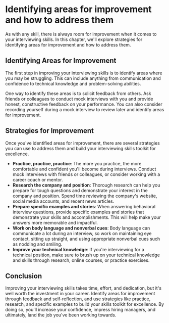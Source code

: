 Identifying areas for improvement and how to address them
===============================================================================================================================

As with any skill, there is always room for improvement when it comes to your interviewing skills. In this chapter, we'll explore strategies for identifying areas for improvement and how to address them.

Identifying Areas for Improvement
---------------------------------

The first step in improving your interviewing skills is to identify areas where you may be struggling. This can include anything from communication and confidence to technical knowledge and problem-solving abilities.

One way to identify these areas is to solicit feedback from others. Ask friends or colleagues to conduct mock interviews with you and provide honest, constructive feedback on your performance. You can also consider recording yourself during a mock interview to review later and identify areas for improvement.

Strategies for Improvement
--------------------------

Once you've identified areas for improvement, there are several strategies you can use to address them and build your interviewing skills toolkit for excellence.

* **Practice, practice, practice**: The more you practice, the more comfortable and confident you'll become during interviews. Conduct mock interviews with friends or colleagues, or consider working with a career coach or mentor.
* **Research the company and position**: Thorough research can help you prepare for tough questions and demonstrate your interest in the company and position. Spend time reviewing the company's website, social media accounts, and recent news articles.
* **Prepare specific examples and stories**: When answering behavioral interview questions, provide specific examples and stories that demonstrate your skills and accomplishments. This will help make your answers more memorable and impactful.
* **Work on body language and nonverbal cues**: Body language can communicate a lot during an interview, so work on maintaining eye contact, sitting up straight, and using appropriate nonverbal cues such as nodding and smiling.
* **Improve your technical knowledge**: If you're interviewing for a technical position, make sure to brush up on your technical knowledge and skills through research, online courses, or practice exercises.

Conclusion
----------

Improving your interviewing skills takes time, effort, and dedication, but it's well worth the investment in your career. Identify areas for improvement through feedback and self-reflection, and use strategies like practice, research, and specific examples to build your skills toolkit for excellence. By doing so, you'll increase your confidence, impress hiring managers, and ultimately, land the job you've been working towards.
